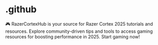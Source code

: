 # .github
🎮 RazerCortexHub is your source for Razer Cortex 2025 tutorials and resources. Explore community-driven tips and tools to access gaming resources for boosting performance in 2025. Start gaming now!
